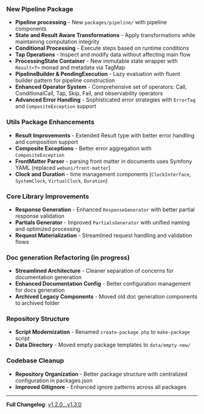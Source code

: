 ### New Pipeline Package
- **Pipeline processing** - New `packages/pipeline/` with pipeline components
- **State and Result Aware Transformations** - Apply transformations while maintaining computation integrity
- **Conditional Processing** - Execute steps based on runtime conditions
- **Tap Operations** - Inspect and modify data without affecting main flow
- **ProcessingState Container** - New immutable state wrapper with `Result<T>` monad and metadata via TagMap
- **PipelineBuilder & PendingExecution** - Lazy evaluation with fluent builder pattern for pipeline construction
- **Enhanced Operator System** - Comprehensive set of operators: Call, ConditionalCall, Tap, Skip, Fail, and observability operators
- **Advanced Error Handling** - Sophisticated error strategies with `ErrorTag` and `CompositeException` support

### Utils Package Enhancements
- **Result Improvements** - Extended Result type with better error handling and composition support
- **Composite Exceptions** - Better error aggregation with `CompositeException`
- **FrontMatter Parser** - parsing front matter in documents uses Symfony YAML (replaced `webuni/front-matter`)
- **Clock and Duration** - time management components (`ClockInterface`, `SystemClock`, `VirtualClock`, `Duration`)

### Core Library Improvements
- **Response Generation** - Enhanced `ResponseGenerator` with better partial response validation
- **Partials Generator** - Improved `PartialsGenerator` with unified naming and optimized processing
- **Request Materialization** - Streamlined request handling and validation flows

### Doc generation Refactoring (in progress)
- **Streamlined Architecture** - Cleaner separation of concerns for documentation generation
- **Enhanced Documentation Config** - Better configuration management for docs generation
- **Archived Legacy Components** - Moved old doc generation components to archived folder

### Repository Structure
- **Script Modernization** - Renamed `create-package.php` to `make-package` script
- **Data Directory** - Moved empty package templates to `data/empty-new/`

### Codebase Cleanup
- **Repository Organization** - Better package structure with centralized configuration in packages.json
- **Improved Gitignore** - Enhanced ignore patterns across all packages

---

**Full Changelog**: [v1.2.0...v1.3.0](https://github.com/cognesy/instructor-php/compare/v1.2.0...v1.3.0)
